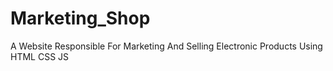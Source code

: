 # Marketing_Shop
A Website Responsible For Marketing And Selling Electronic Products Using HTML CSS JS
